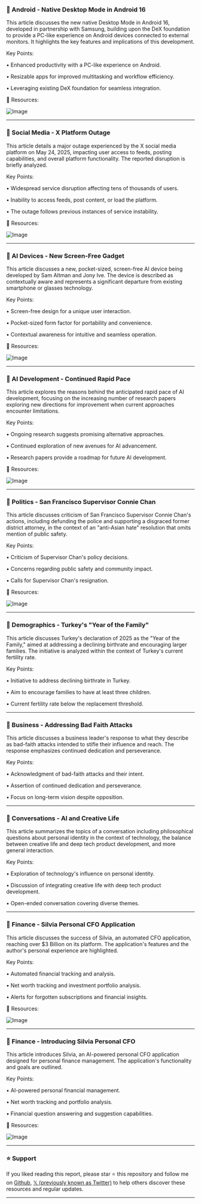 ### 🤖 Android - Native Desktop Mode in Android 16

This article discusses the new native Desktop Mode in Android 16, developed in partnership with Samsung, building upon the DeX foundation to provide a PC-like experience on Android devices connected to external monitors.  It highlights the key features and implications of this development.

Key Points:

• Enhanced productivity with a PC-like experience on Android.

• Resizable apps for improved multitasking and workflow efficiency.

• Leveraging existing DeX foundation for seamless integration.


🔗 Resources:

![Image](https://pbs.twimg.com/media/Gr09OFWWUAAn-90?format=jpg&name=small)


---

### 🤖 Social Media - X Platform Outage

This article details a major outage experienced by the X social media platform on May 24, 2025, impacting user access to feeds, posting capabilities, and overall platform functionality.  The reported disruption is briefly analyzed.


Key Points:

• Widespread service disruption affecting tens of thousands of users.

• Inability to access feeds, post content, or load the platform.

• The outage follows previous instances of service instability.


🔗 Resources:

![Image](https://pbs.twimg.com/media/Grvrk1SWAAAfQV1?format=jpg&name=small)

---

### 🤖 AI Devices - New Screen-Free Gadget

This article discusses a new, pocket-sized, screen-free AI device being developed by Sam Altman and Jony Ive.  The device is described as contextually aware and represents a significant departure from existing smartphone or glasses technology.


Key Points:

• Screen-free design for a unique user interaction.

• Pocket-sized form factor for portability and convenience.

• Contextual awareness for intuitive and seamless operation.


🔗 Resources:

![Image](https://pbs.twimg.com/media/GrqiKUPWgAA50Sa?format=png&name=small)


---

### 🤖 AI Development - Continued Rapid Pace

This article explores the reasons behind the anticipated rapid pace of AI development, focusing on the increasing number of research papers exploring new directions for improvement when current approaches encounter limitations.


Key Points:

• Ongoing research suggests promising alternative approaches.

• Continued exploration of new avenues for AI advancement.

• Research papers provide a roadmap for future AI development.


🔗 Resources:

![Image](https://pbs.twimg.com/media/Gr8HRe9WwAADGCU?format=jpg&name=small)


---

### 🤖 Politics - San Francisco Supervisor Connie Chan

This article discusses criticism of San Francisco Supervisor Connie Chan's actions, including defunding the police and supporting a disgraced former district attorney,  in the context of an "anti-Asian hate" resolution that omits mention of public safety.


Key Points:

• Criticism of Supervisor Chan's policy decisions.

• Concerns regarding public safety and community impact.

• Calls for Supervisor Chan's resignation.


🔗 Resources:

![Image](https://pbs.twimg.com/amplify_video_thumb/1927371098645049345/img/QAawg12i83_vNg9B.jpg)


---

### 🤖 Demographics - Turkey's "Year of the Family"

This article discusses Turkey's declaration of 2025 as the "Year of the Family," aimed at addressing a declining birthrate and encouraging larger families. The initiative is analyzed within the context of Turkey's current fertility rate.


Key Points:

• Initiative to address declining birthrate in Turkey.

• Aim to encourage families to have at least three children.

•  Current fertility rate below the replacement threshold.


---

### 🤖 Business - Addressing Bad Faith Attacks

This article discusses a business leader's response to what they describe as bad-faith attacks intended to stifle their influence and reach.  The response emphasizes continued dedication and perseverance.


Key Points:

• Acknowledgment of bad-faith attacks and their intent.

• Assertion of continued dedication and perseverance.

•  Focus on long-term vision despite opposition.


---

### 🤖 Conversations - AI and Creative Life

This article summarizes the topics of a conversation including philosophical questions about personal identity in the context of technology, the balance between creative life and deep tech product development, and more general interaction.


Key Points:

• Exploration of technology's influence on personal identity.

• Discussion of integrating creative life with deep tech product development.

• Open-ended conversation covering diverse themes.


---

### 🚀 Finance - Silvia Personal CFO Application

This article discusses the success of Silvia, an automated CFO application, reaching over $3 Billion on its platform.  The application's features and the author's personal experience are highlighted.


Key Points:

• Automated financial tracking and analysis.

• Net worth tracking and investment portfolio analysis.

• Alerts for forgotten subscriptions and financial insights.


🔗 Resources:

![Image](https://pbs.twimg.com/media/Gr6ASz_WoAAo-ov?format=png&name=small)


---

### 🚀 Finance - Introducing Silvia Personal CFO

This article introduces Silvia, an AI-powered personal CFO application designed for personal finance management. The application's functionality and goals are outlined.

Key Points:

• AI-powered personal financial management.

• Net worth tracking and portfolio analysis.

• Financial question answering and suggestion capabilities.


🔗 Resources:

![Image](https://pbs.twimg.com/amplify_video_thumb/1924230058614427648/img/BXYXvdfvZClLplDA.jpg)


---

### ⭐️ Support

If you liked reading this report, please star ⭐️ this repository and follow me on [Github](https://github.com/Drix10), [𝕏 (previously known as Twitter)](https://x.com/DRIX_10_) to help others discover these resources and regular updates.

---